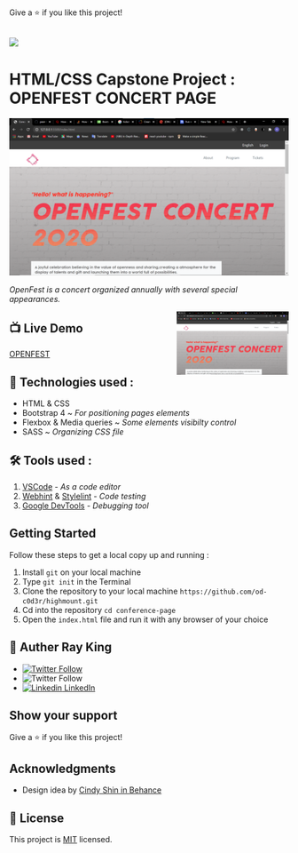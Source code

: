 Give a ⭐️ if you like this project!<br><br>

![](https://img.shields.io/badge/Microverse-blueviolet)

# HTML/CSS Capstone Project : OPENFEST CONCERT PAGE

![screenshot](assets/img/Screenshot.png)

 _OpenFest is a concert organized annually with several special appearances._


<img src="assets/img/Screenshot.png" align="right" width="40%">

## 📺 Live Demo 

[OPENFEST](https://rayking12.github.io/html-capstone-project/)

## 📡 Technologies used :

- HTML & CSS
- Bootstrap 4 ~ _For positioning pages elements_
- Flexbox & Media queries ~ _Some elements visibilty control_
- SASS ~ _Organizing CSS file_

## 🛠 Tools used :

1. [VSCode](https://code.visualstudio.com/) - _As a code editor_
1. [Webhint](https://webhint.io/) & [Stylelint](https://stylelint.io/) - _Code testing_
1. [Google DevTools](https://developers.google.com/) - _Debugging tool_

## Getting Started

Follow these steps to get a local copy up and running :

1. Install `git` on your local machine
1. Type `git init` in the Terminal
1. Clone the repository to your local machine `https://github.com/od-c0d3r/highmount.git`
1. Cd into the repository `cd conference-page`
1. Open the `index.html` file and run it with any browser of your choice

## 👤 Auther Ray King

- [<img alt="Twitter Follow" src="https://img.shields.io/github/followers/od-c0d3r?label=Github&style=social">](https://github.com/rayking12)
- <img alt="Twitter Follow" src="https://img.shields.io/twitter/follow/od_coder?label=Twitter&style=social">
- [![Linkedin](https://i.stack.imgur.com/gVE0j.png) LinkedIn](https://www.linkedin.com/in/king-ray-514b89133)
&nbsp;

## Show your support

Give a ⭐️ if you like this project!

## Acknowledgments

- Design idea by [Cindy Shin in Behance](https://www.behance.net/adagio07)

## 📝 License

This project is [MIT](lic.url) licensed.
